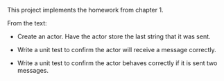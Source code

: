 This project implements the homework from chapter 1.

From the text:

* Create an actor.  Have the actor store the last string that it was sent.

* Write a unit test to confirm the actor will receive a message correctly.

* Write a unit test to confirm the actor behaves correctly if it is sent two messages.
